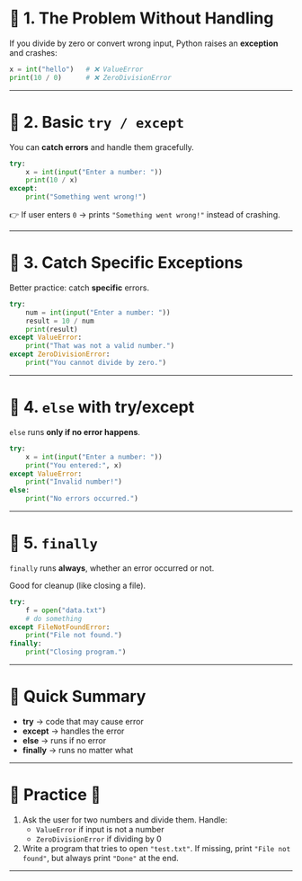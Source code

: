 # 🔹 1. The Problem Without Handling

If you divide by zero or convert wrong input, Python raises an **exception** and crashes:

```python
x = int("hello")   # ❌ ValueError
print(10 / 0)      # ❌ ZeroDivisionError

```

---

# 🔹 2. Basic `try / except`

You can **catch errors** and handle them gracefully.

```python
try:
    x = int(input("Enter a number: "))
    print(10 / x)
except:
    print("Something went wrong!")

```

👉 If user enters `0` → prints `"Something went wrong!"` instead of crashing.

---

# 🔹 3. Catch Specific Exceptions

Better practice: catch **specific** errors.

```python
try:
    num = int(input("Enter a number: "))
    result = 10 / num
    print(result)
except ValueError:
    print("That was not a valid number.")
except ZeroDivisionError:
    print("You cannot divide by zero.")

```

---

# 🔹 4. `else` with try/except

`else` runs **only if no error happens**.

```python
try:
    x = int(input("Enter a number: "))
    print("You entered:", x)
except ValueError:
    print("Invalid number!")
else:
    print("No errors occurred.")

```

---

# 🔹 5. `finally`

`finally` runs **always**, whether an error occurred or not.

Good for cleanup (like closing a file).

```python
try:
    f = open("data.txt")
    # do something
except FileNotFoundError:
    print("File not found.")
finally:
    print("Closing program.")

```

---

# 🔹 Quick Summary

- **try** → code that may cause error
- **except** → handles the error
- **else** → runs if no error
- **finally** → runs no matter what

---

# 🔹 Practice 📝

1. Ask the user for two numbers and divide them. Handle:
    - `ValueError` if input is not a number
    - `ZeroDivisionError` if dividing by 0
2. Write a program that tries to open `"test.txt"`. If missing, print `"File not found"`, but always print `"Done"` at the end.

---

